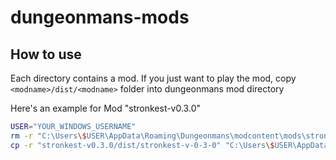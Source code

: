 # dungeonmans-mods

## How to use

Each directory contains a mod. If you just want to play the mod, copy `<modname>/dist/<modname>` folder into dungeonmans mod directory


Here's an example for Mod "stronkest-v0.3.0"

```sh
USER="YOUR_WINDOWS_USERNAME"
rm -r "C:\Users\$USER\AppData\Roaming\Dungeonmans\modcontent\mods\stronkest-v-0-3-0"
cp -r "stronkest-v0.3.0/dist/stronkest-v-0-3-0" "C:\Users\$USER\AppData\Roaming\Dungeonmans\modcontent\mods\stronkest-v-0-3-0"
```